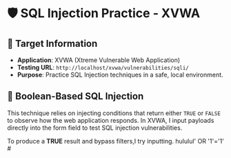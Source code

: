 # 🛡️ SQL Injection Practice - XVWA

## 🎯 Target Information
- **Application**: XVWA (Xtreme Vulnerable Web Application)
- **Testing URL**: `http://localhost/xvwa/vulnerabilities/sqli/`
- **Purpose**: Practice SQL Injection techniques in a safe, local environment.

## 🧪 Boolean-Based SQL Injection
This technique relies on injecting conditions that return either `TRUE` or `FALSE` to observe how the web application responds.
In XVWA, I input payloads directly into the form field to test SQL injection vulnerabilities.

To produce a **TRUE** result and bypass filters,I try inputting.
hululul' OR '1'='1' #

